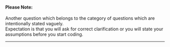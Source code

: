 <div class="markdown-content" id="problem-prenote">
<h4>Please Note:</h4>
<p>Another question which belongs to the category of questions which are intentionally stated vaguely. <br/>
Expectation is that you will ask for correct clarification or you will state your assumptions before you start coding.</p>
<hr/>
</div>
